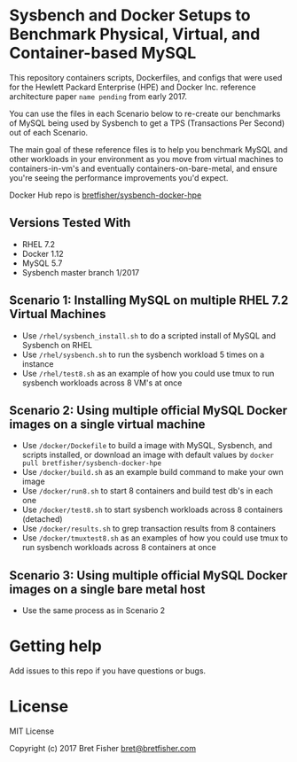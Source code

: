 Sysbench and Docker Setups to Benchmark Physical, Virtual, and Container-based MySQL
==============================

This repository containers scripts, Dockerfiles, and configs that were used for the Hewlett Packard Enterprise (HPE) and Docker Inc. reference architecture paper `name pending` from early 2017.

You can use the files in each Scenario below to re-create our benchmarks of MySQL being used by Sysbench to get a TPS (Transactions Per Second) out of each Scenario.

The main goal of these reference files is to help you benchmark MySQL and other workloads in your environment as you move from virtual machines to containers-in-vm's and eventually containers-on-bare-metal, and ensure you're seeing the performance improvements you'd expect.

Docker Hub repo is [bretfisher/sysbench-docker-hpe](https://hub.docker.com/r/bretfisher/sysbench-docker-hpe/)

## Versions Tested With

  - RHEL 7.2
  - Docker 1.12
  - MySQL 5.7
  - Sysbench master branch 1/2017

## Scenario 1: Installing MySQL on multiple RHEL 7.2 Virtual Machines

  - Use `/rhel/sysbench_install.sh` to do a scripted install of MySQL and Sysbench on RHEL
  - Use `/rhel/sysbench.sh` to run the sysbench workload 5 times on a instance
  - Use `/rhel/test8.sh` as an example of how you could use tmux to run sysbench workloads across 8 VM's at once

## Scenario 2: Using multiple official MySQL Docker images on a single virtual machine

  - Use `/docker/Dockefile` to build a image with MySQL, Sysbench, and scripts installed, or download an image with default values by `docker pull bretfisher/sysbench-docker-hpe`
  - Use `/docker/build.sh` as an example build command to make your own image
  - Use `/docker/run8.sh` to start 8 containers and build test db's in each one
  - Use `/docker/test8.sh` to start sysbench workloads across 8 containers (detached)
  - Use `/docker/results.sh` to grep transaction results from 8 containers
  - Use `/docker/tmuxtest8.sh` as an examples of how you could use tmux to run sysbench workloads across 8 containers at once

## Scenario 3: Using multiple official MySQL Docker images on a single bare metal host

  - Use the same process as in Scenario 2

# Getting help

Add issues to this repo if you have questions or bugs.

# License

MIT License

Copyright (c) 2017 Bret Fisher bret@bretfisher.com
